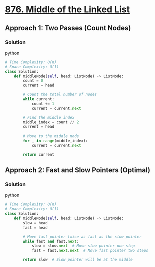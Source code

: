 # [876. Middle of the Linked List](https://leetcode.com/problems/middle-of-the-linked-list/)

## Approach 1: Two Passes (Count Nodes)

### Solution
python
```python
# Time Complexity: O(n)
# Space Complexity: O(1)
class Solution:
    def middleNode(self, head: ListNode) -> ListNode:
        count = 0
        current = head

        # Count the total number of nodes
        while current:
            count += 1
            current = current.next

        # Find the middle index
        middle_index = count // 2
        current = head

        # Move to the middle node
        for _ in range(middle_index):
            current = current.next

        return current
```

## Approach 2: Fast and Slow Pointers (Optimal)

### Solution
python
```python
# Time Complexity: O(n)
# Space Complexity: O(1)
class Solution:
    def middleNode(self, head: ListNode) -> ListNode:
        slow = head
        fast = head

        # Move fast pointer twice as fast as the slow pointer
        while fast and fast.next:
            slow = slow.next  # Move slow pointer one step
            fast = fast.next.next  # Move fast pointer two steps

        return slow  # Slow pointer will be at the middle
```

